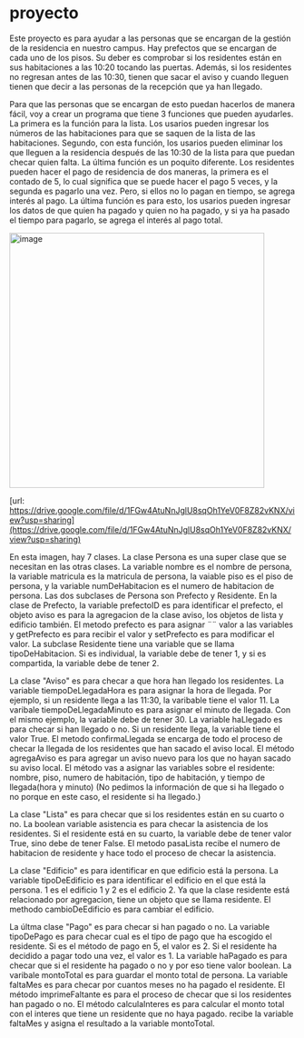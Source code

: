 # proyecto

Este proyecto es para ayudar a las personas que se encargan de la gestión de la residencia en nuestro campus. Hay prefectos que se encargan de cada uno de los pisos. Su deber es comprobar si los residentes están en sus habitaciones a las 10:20 tocando las puertas. Además, si los residentes no regresan antes de las 10:30, tienen que sacar el aviso y cuando lleguen tienen que decir a las personas de la recepción que ya han llegado. 

Para que las personas que se encargan de esto puedan hacerlos de manera fácil, voy a crear un programa que tiene 3 funciones que pueden ayudarles. La primera es la función para la lista. Los usarios pueden ingresar los números de las habitaciones para que se saquen de la lista de las habitaciones. Segundo, con esta función, los usarios pueden eliminar los que lleguen a la residencia después de las 10:30 de la lista para que puedan checar quien falta. La última función es un poquito diferente. Los residentes pueden hacer el pago de residencia de dos maneras, la primera es el contado de 5, lo cual significa que se puede hacer el pago 5 veces, y la segunda es pagarlo una vez. Pero, si ellos no lo pagan en tiempo, se agrega interés al pago. La última función es para esto, los usarios pueden ingresar los datos de que quien ha pagado y quien no ha pagado, y si ya ha pasado el tiempo para pagarlo, se agrega el interés al pago total. 

<img width="449" alt="image" src="https://github.com/DongjuMun/proyecto/assets/150094637/1e968627-3cf3-43f9-8fdf-f93cc234033d">



[url: https://drive.google.com/file/d/1FGw4AtuNnJglU8sqOh1YeV0F8Z82vKNX/view?usp=sharing](https://drive.google.com/file/d/1FGw4AtuNnJglU8sqOh1YeV0F8Z82vKNX/view?usp=sharing)

En esta imagen, hay 7 clases. La clase Persona es una super clase que se necesitan en las otras clases. La variable nombre es el nombre de persona, la variable matricula es la matricula de persona, la vaiable piso es el piso de persona, y la variable numDeHabitacion es el numero de habitacion de persona. 
Las dos subclases de Persona son Prefecto y Residente. En la clase de Prefecto, la variable prefectoID es para identificar el prefecto, el objeto aviso es para la agregacion de la clase aviso, los objetos de lista y edificio también. El metodo prefecto es para asignar ¨¨ valor a las variables y getPrefecto es para recibir el valor y setPrefecto es para modificar el valor. La subclase Residente tiene una variable que se llama tipoDeHabitacion. Si es individual, la variable debe de tener 1, y si es compartida, la variable debe de tener 2. 

La clase "Aviso" es para checar a que hora han llegado los residentes. La variable tiempoDeLlegadaHora es para asignar la hora de llegada. Por ejemplo, si un residente llega a las 11:30, la varibable tiene el valor 11. La varibale tiempoDeLlegadaMinuto es para asignar el minuto de llegada. Con el mismo ejemplo, la variable debe de tener 30. La variable haLlegado es para checar si han llegado o no. Si un residente llega, la variable tiene el valor True. El metodo confirmaLlegada se encarga de todo el proceso de checar la llegada de los residentes que han sacado el aviso local. El método agregaAviso es para agregar un aviso nuevo para los que no hayan sacado su aviso local. El método vas a asignar las variables sobre el residente: nombre, piso, numero de habitación, tipo de habitación, y tiempo de llegada(hora y minuto) (No pedimos la información de que si ha llegado o no porque en este caso, el residente si ha llegado.) 


La clase "Lista" es para checar que si los residentes están en su cuarto o no. La boolean variable asistencia es para checar la asistencia de los residentes. Si el residente está en su cuarto, la variable debe de tener valor True, sino debe de tener False. El metodo pasaLista recibe el numero de habitacion de residente y hace todo el proceso de checar la asistencia. 

La clase "Edificio" es para identificar en que edificio está la persona. La variable tipoDeEdificio es para identificar el edificio en el que está la persona. 1 es el edificio 1 y 2 es el edificio 2. Ya que la clase residente está relacionado por agregacion, tiene un objeto que se llama residente. El methodo cambioDeEdificio es para cambiar el edificio. 

La últma clase "Pago" es para checar si han pagado o no. La variable tipoDePago es para checar cual es el tipo de pago que ha escogido el residente. Si es el método de pago en 5, el valor es 2. Si el residente ha decidido a pagar todo una vez, el valor es 1. La variable haPagado es para checar que si el residente ha pagado o no y por eso tiene valor boolean. La varibale montoTotal es para guardar el monto total de persona. La variable faltaMes es para checar por cuantos meses no ha pagado el residente. El método imprimeFaltante es para el proceso de checar que si los residentes han pagado o no. El método calculaInteres es para calcular el monto total con el interes que tiene un residente que no haya pagado. recibe la variable faltaMes y asigna el resultado a la variable montoTotal.

